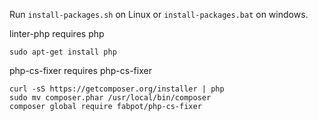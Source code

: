 Run `install-packages.sh` on Linux or `install-packages.bat` on windows.

linter-php requires php

```
sudo apt-get install php
```

php-cs-fixer requires php-cs-fixer

```
curl -sS https://getcomposer.org/installer | php
sudo mv composer.phar /usr/local/bin/composer
composer global require fabpot/php-cs-fixer
```
